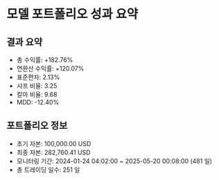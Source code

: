 # 모델 포트폴리오 성과 요약

## 결과 요약

* 총 수익률: +182.76%
* 연환산 수익률: +120.07%
* 표준편차: 2.13%
* 샤프 비율: 3.25
* 칼마 비율: 9.68
* MDD: -12.40%

## 포트폴리오 정보

* 초기 자본: 100,000.00 USD
* 최종 자본: 282,760.41 USD
* 모니터링 기간: 2024-01-24 04:02:00 ~ 2025-05-20 00:08:00 (481 일)
* 총 트레이딩 일수: 251 일
